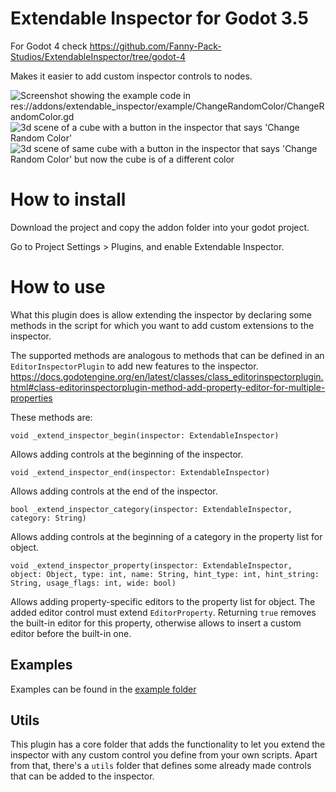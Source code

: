 # Extendable Inspector for Godot 3.5

For Godot 4 check https://github.com/Fanny-Pack-Studios/ExtendableInspector/tree/godot-4

Makes it easier to add custom inspector controls to nodes.

![Screenshot showing the example code in res://addons/extendable_inspector/example/ChangeRandomColor/ChangeRandomColor.gd](https://user-images.githubusercontent.com/11432672/215778616-963d902e-acc8-493c-969d-3544926a4904.png)
![3d scene of a cube with a button in the inspector that says 'Change Random Color'](https://user-images.githubusercontent.com/11432672/215778698-f09496c1-a9ff-4a60-99d0-2ae5cee6ab71.png)
![3d scene of same cube with a button in the inspector that says 'Change Random Color' but now the cube is of a different color](https://user-images.githubusercontent.com/11432672/215778730-78761e6d-5232-425f-acf8-1f34c5e7e614.png)

# How to install

Download the project and copy the addon folder into your godot project.

Go to Project Settings > Plugins, and enable Extendable Inspector.

# How to use

What this plugin does is allow extending the inspector by declaring some methods in the script for which you want to add custom extensions to the inspector.

The supported methods are analogous to methods that can be defined in an `EditorInspectorPlugin` to add new features to the inspector.
https://docs.godotengine.org/en/latest/classes/class_editorinspectorplugin.html#class-editorinspectorplugin-method-add-property-editor-for-multiple-properties

These methods are:
```godot
void _extend_inspector_begin(inspector: ExtendableInspector)
```
Allows adding controls at the beginning of the inspector.

```godot
void _extend_inspector_end(inspector: ExtendableInspector)
```

Allows adding controls at the end of the inspector.

```godot
bool _extend_inspector_category(inspector: ExtendableInspector, category: String)
```

Allows adding controls at the beginning of a category in the property list for object.

```godot
void _extend_inspector_property(inspector: ExtendableInspector, object: Object, type: int, name: String, hint_type: int, hint_string: String, usage_flags: int, wide: bool)
```

Allows adding property-specific editors to the property list for object. The added editor control must extend `EditorProperty`. Returning `true` removes the built-in editor for this property, otherwise allows to insert a custom editor before the built-in one.

## Examples

Examples can be found in the [example folder](https://github.com/Fanny-Pack-Studios/ExtendableInspector/tree/godot-4/addons/extendable_inspector/example)

## Utils

This plugin has a core folder that adds the functionality to let you extend the inspector with any custom control you define from your own scripts.
Apart from that, there's a `utils` folder that defines some already made controls that can be added to the inspector.
